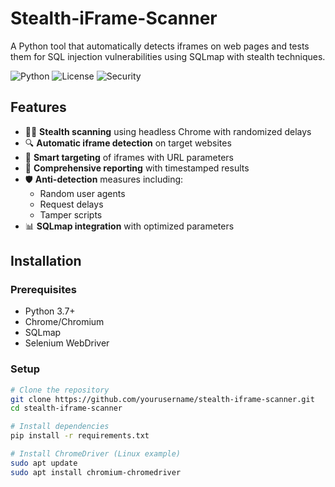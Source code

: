 # Stealth-iFrame-Scanner
A Python tool that automatically detects iframes on web pages and tests them for SQL injection vulnerabilities using SQLmap with stealth techniques.



![Python](https://img.shields.io/badge/python-3.7+-blue.svg)
![License](https://img.shields.io/badge/license-MIT-green.svg)
![Security](https://img.shields.io/badge/security-tool-red.svg)

## Features

- 🕵️‍♂️ **Stealth scanning** using headless Chrome with randomized delays
- 🔍 **Automatic iframe detection** on target websites
- 🎯 **Smart targeting** of iframes with URL parameters
- 📝 **Comprehensive reporting** with timestamped results
- 🛡️ **Anti-detection** measures including:
  - Random user agents
  - Request delays
  - Tamper scripts
- 📊 **SQLmap integration** with optimized parameters

## Installation

### Prerequisites
- Python 3.7+
- Chrome/Chromium
- SQLmap
- Selenium WebDriver

### Setup
```bash
# Clone the repository
git clone https://github.com/yourusername/stealth-iframe-scanner.git
cd stealth-iframe-scanner

# Install dependencies
pip install -r requirements.txt

# Install ChromeDriver (Linux example)
sudo apt update
sudo apt install chromium-chromedriver
